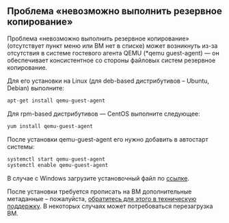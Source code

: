 ## Проблема «невозможно выполнить резервное копирование»

Проблема «невозможно выполнить резервное копирование» (отсутствует пункт меню или ВМ нет в списке) может возникнуть из-за отсутствия в системе гостевого агента QEMU (*qemu guest-agent) — он обеспечивает консистентное со стороны файловых систем резервное копирование.

Для его установки на Linux (для deb-based дистрибутивов – Ubuntu, Debian) выполните:

```bash
apt-get install qemu-guest-agent
```

Для rpm-based дистрибутивов — CentOS выполните следующее:

```bash
yum install qemu-guest-agent
```

После установки qemu-guest-agent его нужно добавить в автостарт системы:

```bash
systemctl start qemu-guest-agent
systemctl enable qemu-guest-agent
```

В случае с Windows загрузите установочный файл по [ссылке](https://fedorapeople.org/groups/virt/virtio-win/direct-downloads/archive-qemu-ga/qemu-ga-win-7.6.2-2.el7ev/qemu-ga-x64.msi).

После установки требуется прописать на ВМ дополнительные метаданные – пожалуйста, [обратитесь для этого в техническую поддержку](https://mcs.mail.ru/help/contact-us). В некоторых случаях может потребоваться перезагрузка ВМ.

